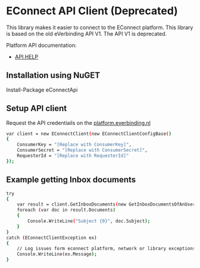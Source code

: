 EConnect API Client (Deprecated)
=========
This library makes it easier to connect to the EConnect platform.
This library is based on the old eVerbinding API V1. The API V1 is deprecated.

Platform API documentation:
* [API HELP] 

Installation using NuGET
-----------
Install-Package eConnectApi

Setup API client
--------------
Request the API credentiails on the [platform.everbinding.nl]
```sh
var client = new EConnectClient(new EConnectClientConfigBase()
{
    ConsumerKey = "[Replace with ConsumerKey]",
    ConsumerSecret = "[Replace with ConsumerSecret]",
    RequesterId = "[Replace with RequesterId]"
});
```

Example getting Inbox documents
--------------

```sh
try
{
    var result = client.GetInboxDocuments(new GetInboxDocumentsOfAnUser() {Limit = 10});
    foreach (var doc in result.Documents)
    {
        Console.WriteLine("Subject {0}", doc.Subject);
    }
}
catch (EConnectClientException ex)
{
    // Log issues form econnect platform, network or library exceptions
    Console.WriteLine(ex.Message);
}
```

[API HELP]:https://development.everbinding.nl/article-categories/api-interface-reference/
[platform.everbinding.nl]:http://platform.everbinding.nl
